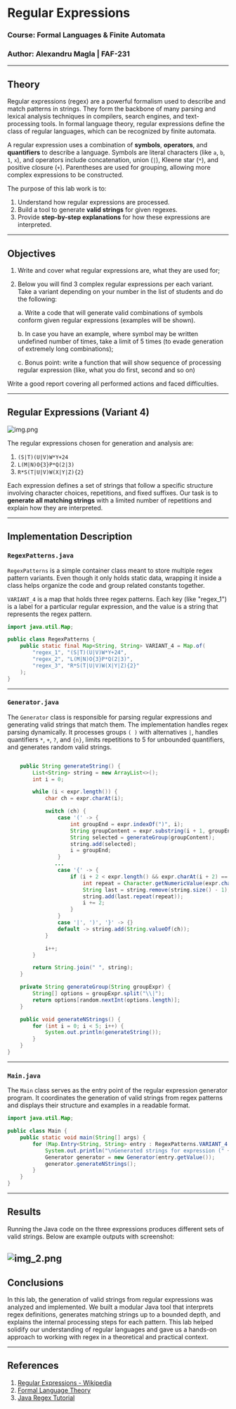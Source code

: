 # Regular Expressions

### Course: Formal Languages & Finite Automata
### Author: Alexandru Magla | FAF-231

---

## Theory

Regular expressions (regex) are a powerful formalism used to describe and match patterns in strings. They form the backbone of many parsing and lexical analysis techniques in compilers, search engines, and text-processing tools. In formal language theory, regular expressions define the class of regular languages, which can be recognized by finite automata.

A regular expression uses a combination of **symbols**, **operators**, and **quantifiers** to describe a language. Symbols are literal characters (like `a`, `b`, `1`, `x`), and operators include concatenation, union (`|`), Kleene star (`*`), and positive closure (`+`). Parentheses are used for grouping, allowing more complex expressions to be constructed.

The purpose of this lab work is to:
1. Understand how regular expressions are processed.
2. Build a tool to generate **valid strings** for given regexes.
3. Provide **step-by-step explanations** for how these expressions are interpreted.

---

## Objectives

1. Write and cover what regular expressions are, what they are used for;

2. Below you will find 3 complex regular expressions per each variant. Take a variant depending on your number in the list of students and do the following:

   a. Write a code that will generate valid combinations of symbols conform given regular expressions (examples will be shown).

   b. In case you have an example, where symbol may be written undefined number of times, take a limit of 5 times (to evade generation of extremely long combinations);

   c. Bonus point: write a function that will show sequence of processing regular expression (like, what you do first, second and so on)

Write a good report covering all performed actions and faced difficulties.

---

## Regular Expressions (Variant 4)

![img.png](images/var.png)

The regular expressions chosen for generation and analysis are:

1. `(S|T)(U|V)W*Y+24`
2. `L(M|N)O{3}P*Q(2|3)`
3. `R*S(T|U|V)W(X|Y|Z){2}`

Each expression defines a set of strings that follow a specific structure involving character choices, repetitions, and fixed suffixes. Our task is to **generate all matching strings** with a limited number of repetitions and explain how they are interpreted.

---

## Implementation Description

### `RegexPatterns.java`

`RegexPatterns` is a simple container class meant to store multiple regex pattern variants. Even though it only holds static data, wrapping it inside a class helps organize the code and group related constants together.

`VARIANT_4` is a map that holds three regex patterns. Each key (like "regex_1") is a label for a particular regular expression, and the value is a string that represents the regex pattern.

```java
import java.util.Map;

public class RegexPatterns {
    public static final Map<String, String> VARIANT_4 = Map.of(
        "regex_1", "(S|T)(U|V)W*Y+24",
        "regex_2", "L(M|N)O{3}P*Q(2|3)",
        "regex_3", "R*S(T|U|V)W(X|Y|Z){2}"
    );
}
```

---

### `Generator.java`

The `Generator` class is responsible for parsing regular expressions and generating valid strings that match them. The implementation handles regex parsing dynamically.
It processes groups `( )` with alternatives `|`, handles quantifiers `*`, `+`, `?`, and `{n}`, limits repetitions to 5 for unbounded quantifiers, and generates random valid strings.

```java

    public String generateString() {
        List<String> string = new ArrayList<>();
        int i = 0;

        while (i < expr.length()) {
            char ch = expr.charAt(i);

            switch (ch) {
                case '(' -> {
                    int groupEnd = expr.indexOf(")", i);
                    String groupContent = expr.substring(i + 1, groupEnd);
                    String selected = generateGroup(groupContent);
                    string.add(selected);
                    i = groupEnd;
                }
               ...
                case '{' -> {
                    if (i + 2 < expr.length() && expr.charAt(i + 2) == '}') {
                        int repeat = Character.getNumericValue(expr.charAt(i + 1));
                        String last = string.remove(string.size() - 1);
                        string.add(last.repeat(repeat));
                        i += 2;
                    }
                }
                case '|', ')', '}' -> {}
                default -> string.add(String.valueOf(ch));
            }

            i++;
        }

        return String.join(" ", string);
    }

    private String generateGroup(String groupExpr) {
        String[] options = groupExpr.split("\\|");
        return options[random.nextInt(options.length)];
    }

    public void generateNStrings() {
        for (int i = 0; i < 5; i++) {
            System.out.println(generateString());
        }
    }
}
```

---

### `Main.java`

The `Main` class serves as the entry point of the regular expression generator program. It coordinates the generation of valid strings from regex patterns and displays their structure and examples in a readable format.

```java
import java.util.Map;

public class Main {
    public static void main(String[] args) {
        for (Map.Entry<String, String> entry : RegexPatterns.VARIANT_4.entrySet()) {
            System.out.println("\nGenerated strings for expression (" + entry.getKey() + "): " + entry.getValue());
            Generator generator = new Generator(entry.getValue());
            generator.generateNStrings();
        }
    }
}
```

---

## Results

Running the Java code on the three expressions produces different sets of valid strings. Below are example outputs with screenshot:


![img_2.png](images/img.png)
---

## Conclusions

In this lab, the generation of valid strings from regular expressions was analyzed and implemented. We built a modular Java tool that interprets regex definitions, generates matching strings up to a bounded depth, and explains the internal processing steps for each pattern. This lab helped solidify our understanding of regular languages and gave us a hands-on approach to working with regex in a theoretical and practical context.

---

## References

1. [Regular Expressions - Wikipedia](https://en.wikipedia.org/wiki/Regular_expression)
2. [Formal Language Theory](https://en.wikipedia.org/wiki/Formal_language)
3. [Java Regex Tutorial](https://docs.oracle.com/javase/tutorial/essential/regex/)